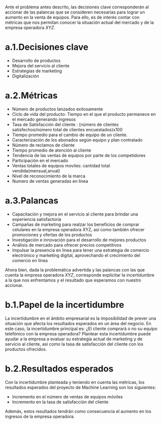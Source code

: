 Ante el problema antes descrito, las decisiones clave corresponderán al accionar de las palancas que se consideren necesarias para lograr un aumento en la venta de equipos. Para ello, es de interés contar con métricas que nos permitan conocer la situación actual del mercado y de la empresa operadora *XYZ*.

# a.1.Decisiones clave
  * Desarrollo de productos
  * Mejora del servicio al cliente
  * Estrategias de marketing
  * Digitalización

# a.2.Métricas
  * Número de productos lanzados exitosamente
  * Ciclo de vida del producto: Tiempo en el que el producto permanece en el mercado generando ingresos
  * Tasa de Satisfacción del cliente : (número de clientes satisfechos/número total de clientes encuestados)x100
  * Tiempo promedio para el cambio de equipo de un cliente.
  *	Caracterización de los abonados según equipo y plan contratado
  * Número de reclamos de cliente
  * Tiempo promedio de atención al cliente
  * Tendencia de las ventas de equipos por parte de los competidores
  * Participación en el mercado
  * Ventas totales de equipos moviles: cantidad total vendida(mensual,anual)
  * Nivel de reconocimiento de la marca
  * Numero de ventas generadas en linea
    

# a.3.Palancas
  * Capacitación y mejora en el servicio al cliente para brindar una experiencia satisfactoria
  * Campañas de marketing para realzar los beneficios de comprar celulares en la empresa operadora XYZ, así como también ofrecer promociones y ofertas de los productos
  * Investigación e innovación para el desarrollo de mejores productos
  * Análisis de mercado para ofrecer precios competitivos
  * Impulsar la presencia en línea para tener una estrategia de comercio electrónico y marketing digital, aprovechando el crecimiento del comercio en línea

Ahora bien, dada la problemática advertida y las palancas con las que cuenta la empresa operadora *XYZ*, corresponde explicitar la incertidumbre a la que nos enfrentamos y el resultado que esperamos con nuestro accionar.

# b.1.Papel de la incertidumbre
La incertidumbre en el ámbito empresarial es la imposibilidad de prever una situación que afecta los resultados esperados en un área del negocio. En este caso, la incertidumbre principal es: ¿El cliente comprará o no su equipo telefónico con la empresa operadora? Plantear esta incertidumbre puede ayudar a la empresa a evaluar su estrategia actual de marketing y de servicio al cliente, así como la tasa de satisfacción del cliente con los productos ofrecidos.

# b.2.Resultados esperados
Con la incertidumbre planteada y teniendo en cuenta las métricas, los resultados esperados del proyecto de Machine Learning son los siguientes:
  * Incremento en el número de ventas de equipos móviles
  * Incremento en la tasa de satisfacción del cliente

Además, estos resultados tendrán como consecuencia el aumento en los ingresos de la empresa operadora.

